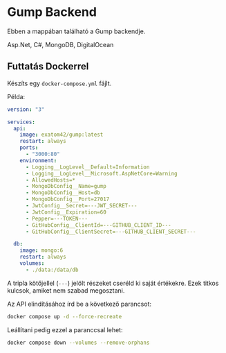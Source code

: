 # Gump Backend

Ebben a mappában található a Gump backendje.

Asp.Net, C#, MongoDB, DigitalOcean

## Futtatás Dockerrel

Készíts egy `docker-compose.yml` fájlt.

Példa:

```yml
version: "3"

services:
  api:
    image: exatom42/gump:latest
    restart: always
    ports:
      - "3000:80"
    environment:
      - Logging__LogLevel__Default=Information
      - Logging__LogLevel__Microsoft.AspNetCore=Warning
      - AllowedHosts=*
      - MongoDbConfig__Name=gump
      - MongoDbConfig__Host=db
      - MongoDbConfig__Port=27017
      - JwtConfig__Secret=---JWT_SECRET---
      - JwtConfig__Expiration=60
      - Pepper=---TOKEN---
      - GitHubConfig__ClientId=---GITHUB_CLIENT_ID---
      - GitHubConfig__ClientSecret=---GITHUB_CLIENT_SECRET---

  db:
    image: mongo:6
    restart: always
    volumes:
      - ./data:/data/db
```

A tripla kötőjellel (`---`) jelölt részeket cseréld ki saját értékekre. Ezek titkos kulcsok, amiket nem szabad megosztani.

Az API elindításához írd be a következő parancsot:

```bash
docker compose up -d --force-recreate
```

Leállítani pedig ezzel a paranccsal lehet:

```bash
docker compose down --volumes --remove-orphans
```
